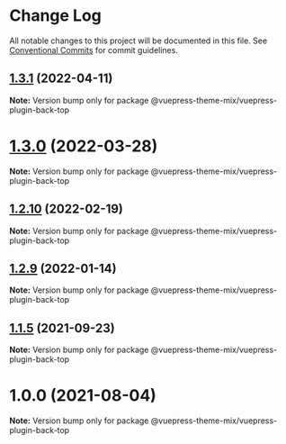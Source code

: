 # Change Log

All notable changes to this project will be documented in this file.
See [Conventional Commits](https://conventionalcommits.org) for commit guidelines.

## [1.3.1](https://github.com/gavinliu6/vuepress-theme-mix/compare/v1.3.0...v1.3.1) (2022-04-11)

**Note:** Version bump only for package @vuepress-theme-mix/vuepress-plugin-back-top

# [1.3.0](https://github.com/gavinliu6/vuepress-theme-mix/compare/v1.2.10...v1.3.0) (2022-03-28)

**Note:** Version bump only for package @vuepress-theme-mix/vuepress-plugin-back-top

## [1.2.10](https://github.com/gavinliu6/vuepress-theme-mix/compare/v1.2.9...v1.2.10) (2022-02-19)

**Note:** Version bump only for package @vuepress-theme-mix/vuepress-plugin-back-top

## [1.2.9](https://github.com/gavinliu6/vuepress-theme-mix/compare/v1.2.8...v1.2.9) (2022-01-14)

**Note:** Version bump only for package @vuepress-theme-mix/vuepress-plugin-back-top

## [1.1.5](https://github.com/gavinliu6/vuepress-theme-mix/compare/v1.1.4...v1.1.5) (2021-09-23)

**Note:** Version bump only for package @vuepress-theme-mix/vuepress-plugin-back-top

# 1.0.0 (2021-08-04)

**Note:** Version bump only for package @vuepress-theme-mix/vuepress-plugin-back-top
